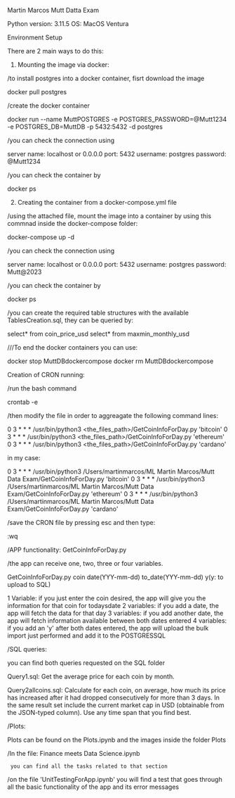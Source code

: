 Martin Marcos Mutt Datta Exam


Python version: 3.11.5
OS: MacOS Ventura

Environment Setup

There are 2 main ways to do this:

1. Mounting the image via docker:


/to install postgres into a docker container, fisrt download the image

docker pull postgres


/create the docker container

docker run --name MuttPOSTGRES -e POSTGRES_PASSWORD=@Mutt1234 -e POSTGRES_DB=MuttDB -p 5432:5432 -d postgres


/you can check the connection using

server name: localhost or 0.0.0.0
port: 5432
username: postgres
password: @Mutt1234


/you can check the container by

docker ps


2. Creating the container from a docker-compose.yml file


/using the attached file, mount the image into a container by using this commnad inside the docker-compose folder:

docker-compose up -d


/you can check the connection using

server name: localhost or 0.0.0.0
port: 5432
username: postgres
password: Mutt@2023


/you can check the container by

docker ps


/you can create the required table structures with the available TablesCreation.sql, they can be queried by:

select* from coin_price_usd
select* from maxmin_monthly_usd





///To end the docker containers you can use:

docker stop MuttDBdockercompose
docker rm MuttDBdockercompose







Creation of CRON running:

/run the bash command

crontab -e


/then modify the file in order to aggreagate the following command lines:

0 3 * * * /usr/bin/python3 <the_files_path>/GetCoinInfoForDay.py 'bitcoin'
0 3 * * * /usr/bin/python3 <the_files_path>/GetCoinInfoForDay.py 'ethereum'
0 3 * * * /usr/bin/python3 <the_files_path>/GetCoinInfoForDay.py 'cardano'

in my case:

0 3 * * * /usr/bin/python3 /Users/martinmarcos/ML Martin Marcos/Mutt Data Exam/GetCoinInfoForDay.py 'bitcoin'
0 3 * * * /usr/bin/python3 /Users/martinmarcos/ML Martin Marcos/Mutt Data Exam/GetCoinInfoForDay.py 'ethereum'
0 3 * * * /usr/bin/python3 /Users/martinmarcos/ML Martin Marcos/Mutt Data Exam/GetCoinInfoForDay.py 'cardano'


/save the CRON file by pressing esc and then type:

:wq





/APP functionality: GetCoinInfoForDay.py

/the app can receive one, two, three or four variables.

GetCoinInfoForDay.py coin date(YYY-mm-dd) to_date(YYY-mm-dd) y(y: to upload to SQL)

1 Variable: if you just enter the coin desired, the app will give you the information for that coin for todaysdate
2 variables: if you add a date, the app will fetch the data for that day
3 variables: if you add another date, the app will fetch information available between both dates entered
4 variables: if you add an 'y' after both dates entered, the app will upload the bulk import just performed and add it to the POSTGRESSQL




/SQL queries:

you can find both queries requested on the SQL folder


Query1.sql: Get the average price for each coin by month.

Query2allcoins.sql: Calculate for each coin, on average, how much its price has increased after it had dropped consecutively for more than 3 days. In the same result set include the current market cap in USD (obtainable from the JSON-typed column). Use any time span that you find best.



/Plots:


Plots can be found on the Plots.ipynb and the images inside the folder Plots


/In the file: Finance meets Data Science.ipynb

     you can find all the tasks related to that section
 
 
/on the file 'UnitTestingForApp.ipynb' you will find a test that goes through all the basic functionality of the app and its error messages






















